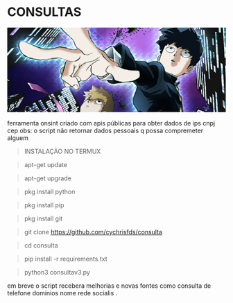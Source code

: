 # CONSULTAS 
![banner](https://github.com/cychrisfds/consulta/blob/main/shigeo.png)

ferramenta onsint criado com apis públicas para obter dados de ips cnpj cep 
obs: o script não retornar dados pessoais q possa compremeter alguem

> INSTALAÇÃO NO TERMUX

> apt-get update

> apt-get upgrade

> pkg install python

> pkg install pip

> pkg install git

> git clone https://github.com/cychrisfds/consulta

> cd consulta

> pip install -r requirements.txt

> python3 consultav3.py



em breve o script recebera melhorias e novas fontes como consulta 
de telefone dominios nome rede socialis .
